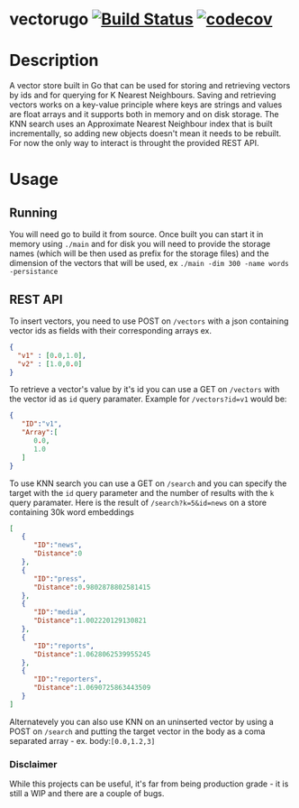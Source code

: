 # vectorugo [![Build Status](https://github.com/Comonut/vectorugo/workflows/Go/badge.svg)](https://github.com/Comonut/vectorugo/actions) [![codecov](https://codecov.io/gh/Comonut/vectorugo/branch/master/graph/badge.svg)](https://codecov.io/gh/Comonut/vectorugo)

Description
===============

A vector store built in Go that can be used for storing and retrieving vectors by ids and for querying for K Nearest Neighbours. Saving and retrieving vectors works on a key-value principle where keys are strings and values are float arrays and it supports both in memory and on disk storage. The KNN search uses an Approximate Nearest Neighbour index that is built incrementally, so adding new objects doesn't mean it needs to be rebuilt. For now the only way to interact is throught the provided REST API.


Usage
===========

## Running
You will need go to build it from source. Once built you can start it in memory using `./main` and for disk you will need to provide the storage names (which will be then used as prefix for the storage files) and the dimension of the vectors that will be used, ex `./main -dim 300 -name words -persistance`

## REST API

To insert vectors, you need to use POST on `/vectors` with a json containing vector ids as fields with their corresponding arrays ex.
```json
{
  "v1" : [0.0,1.0],
  "v2" : [1.0,0.0]
}
```

To retrieve a vector's value by it's id you can use a GET on `/vectors` with the vector id as `id` query paramater.
Example for `/vectors?id=v1` would be:

```json
{ 
   "ID":"v1",
   "Array":[ 
      0.0,
      1.0
   ]
}
```
To use KNN search you can use a GET on `/search` and you can specify the target with the `id` query parameter and the number of results with the `k` query paramater. 
Here is the result of `/search?k=5&id=news` on a store containing 30k word embeddings
```json
[ 
   { 
      "ID":"news",
      "Distance":0
   },
   { 
      "ID":"press",
      "Distance":0.9802878802581415
   },
   { 
      "ID":"media",
      "Distance":1.002220129130821
   },
   { 
      "ID":"reports",
      "Distance":1.0628062539955245
   },
   { 
      "ID":"reporters",
      "Distance":1.0690725863443509
   }
]
```

Alternatevely you can also use KNN on an uninserted vector by using a POST on `/search` and putting the target vector in the body as a coma separated array - ex. body:`[0.0,1.2,3]`

### Disclaimer
While this projects can be useful, it's far from being production grade - it is still a WIP and there are a couple of bugs. 
